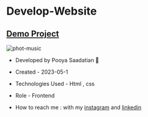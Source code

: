 # Develop-Website

## [Demo Project](https://p-stn.github.io/Develop-Website-Template/)

![phot-music](![photo-dev](https://github.com/p-stn/Develop-Website-Template/assets/63667741/efe74fb8-c971-4bca-9119-6e17809d0af9))


- Developed by Pooya Saadatian 🤙

-  Created - 2023-05-1

- Technologies Used - Html , css  

- Role - Frontend

- How to reach me : with my [instagram]() and [linkedin]()
